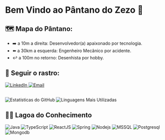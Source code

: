 # Bem Vindo ao Pântano do Zezo 🐊

## 🗺️ Mapa do Pântano:
- ➡️ a 10m a direita: Desenvolvedor(a) apaixonado por tecnologia.
- ⬅️ a 30km a esquerda: Engenheiro Mecânico por acidente.
- ↩️ a 100m no retorno: Desenhista por hobby.
  
## 🐾 Seguir o rastro:

<a target="_blank" href="https://www.linkedin.com/in/victorinacio">
  <img src="https://img.shields.io/badge/LinkedIn-0077B5?style=for-the-badge&logo=linkedin&logoColor=white" alt="LinkedIn">
</a>
<a target="_blank" href="mailto:ragjvictor@gmail.com">
  <img src="https://img.shields.io/badge/Email-Contact%20Me-red?style=for-the-badge&logo=mail.ru&logoColor=white" alt="Email">
</a>

<br/>
<br/>

![Estatísticas do GitHub](https://github-readme-stats.vercel.app/api?username=ragjvictor&show_icons=true&theme=merko&include_all_commits=true&count_private=true)
![Linguagens Mais Utilizadas](https://github-readme-stats.vercel.app/api/top-langs/?username=ragjvictor&layout=donut&theme=merko)

## 🚣🏻 Lagoa do Conhecimento

![Java](https://img.shields.io/badge/Java-ED8B00?style=for-the-badge&logo=openjdk&logoColor=white)
![TypeScript](https://img.shields.io/badge/typescript-%23007ACC.svg?style=for-the-badge&logo=typescript&logoColor=black)
![ReactJS](https://img.shields.io/badge/react-%2320232a.svg?style=for-the-badge&logo=react&logoColor=%2361DAFB)
![Spring](https://img.shields.io/badge/SpringBoot-6DB33F?style=for-the-badge&logo=spring&logoColor=white)
![Nodejs](https://img.shields.io/badge/Node.js-43853D?style=for-the-badge&logo=node.js&logoColor=white)
![MSSQL](https://img.shields.io/badge/MSSQL-CC2927?style=for-the-badge&logo=microsoft-sql-server&logoColor=white)
![Postgresql](https://img.shields.io/badge/PostgreSQL-336791?style=for-the-badge&logo=postgresql&logoColor=white)
![Mongodb](https://img.shields.io/badge/MongoDB-47A248?style=for-the-badge&logo=mongodb&logoColor=white)
